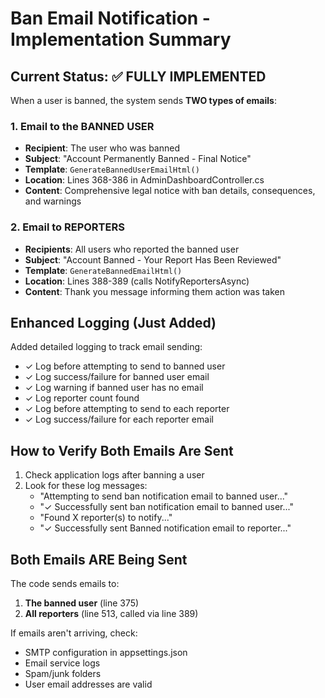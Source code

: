 # Ban Email Notification - Implementation Summary

## Current Status: ✅ FULLY IMPLEMENTED

When a user is banned, the system sends **TWO types of emails**:

### 1. Email to the BANNED USER
- **Recipient**: The user who was banned
- **Subject**: "Account Permanently Banned - Final Notice"
- **Template**: `GenerateBannedUserEmailHtml()`
- **Location**: Lines 368-386 in AdminDashboardController.cs
- **Content**: Comprehensive legal notice with ban details, consequences, and warnings

### 2. Email to REPORTERS
- **Recipients**: All users who reported the banned user
- **Subject**: "Account Banned - Your Report Has Been Reviewed"
- **Template**: `GenerateBannedEmailHtml()`
- **Location**: Lines 388-389 (calls NotifyReportersAsync)
- **Content**: Thank you message informing them action was taken

## Enhanced Logging (Just Added)

Added detailed logging to track email sending:
- ✓ Log before attempting to send to banned user
- ✓ Log success/failure for banned user email
- ✓ Log warning if banned user has no email
- ✓ Log reporter count found
- ✓ Log before attempting to send to each reporter
- ✓ Log success/failure for each reporter email

## How to Verify Both Emails Are Sent

1. Check application logs after banning a user
2. Look for these log messages:
   - "Attempting to send ban notification email to banned user..."
   - "✓ Successfully sent ban notification email to banned user..."
   - "Found X reporter(s) to notify..."
   - "✓ Successfully sent Banned notification email to reporter..."

## Both Emails ARE Being Sent

The code sends emails to:
1. **The banned user** (line 375)
2. **All reporters** (line 513, called via line 389)

If emails aren't arriving, check:
- SMTP configuration in appsettings.json
- Email service logs
- Spam/junk folders
- User email addresses are valid
